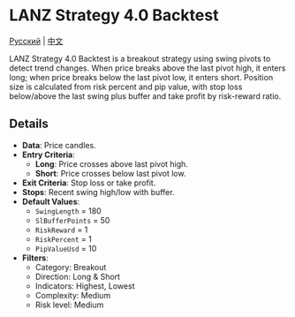 # LANZ Strategy 4.0 Backtest
[Русский](README_ru.md) | [中文](README_cn.md)

LANZ Strategy 4.0 Backtest is a breakout strategy using swing pivots to detect trend changes. When price breaks above the last pivot high, it enters long; when price breaks below the last pivot low, it enters short. Position size is calculated from risk percent and pip value, with stop loss below/above the last swing plus buffer and take profit by risk-reward ratio.

## Details
- **Data**: Price candles.
- **Entry Criteria**:
  - **Long**: Price crosses above last pivot high.
  - **Short**: Price crosses below last pivot low.
- **Exit Criteria**: Stop loss or take profit.
- **Stops**: Recent swing high/low with buffer.
- **Default Values**:
  - `SwingLength` = 180
  - `SlBufferPoints` = 50
  - `RiskReward` = 1
  - `RiskPercent` = 1
  - `PipValueUsd` = 10
- **Filters**:
  - Category: Breakout
  - Direction: Long & Short
  - Indicators: Highest, Lowest
  - Complexity: Medium
  - Risk level: Medium
